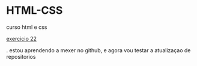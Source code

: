 # HTML-CSS
curso html e css

<a href="https://p4triot4.github.io/HTML-CSS/exercicios/ex022/fundo001.html">exercicio 22</a>

.
estou aprendendo a mexer no github, e agora vou testar a atualizaçao de repositorios